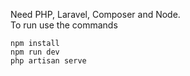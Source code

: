 Need PHP, Laravel, Composer and Node.
<br> To run use the commands </br>
```
npm install
npm run dev
php artisan serve 
```
